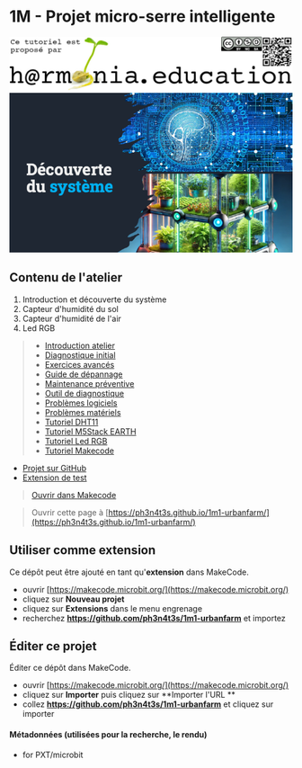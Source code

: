# 1M - Projet micro-serre intelligente

![Logo H@rmonia](https://github.com/ph3n4t3s/1m1-urbanfarm/blob/master/img/Harmonia_v4.jpg?raw=true)
![Atelier 1](https://github.com/ph3n4t3s/1m1-urbanfarm/blob/master/img/Titre.png?raw=true)

## Contenu de l'atelier

1. Introduction et découverte du système
2. Capteur d'humidité du sol
3. Capteur d'humidité de l'air
4. Led RGB

> - [Introduction atelier](https://makecode.microbit.org/#tutorial:github:ph3n4t3s/1m1-urbanfarm/introduction-microbit)
> - [Diagnostique initial](https://makecode.microbit.org/#tutorial:github:ph3n4t3s/1m1-urbanfarm/diagnostic-initial)
> - [Exercices avancés](https://makecode.microbit.org/#tutorial:github:ph3n4t3s/1m1-urbanfarm/exercices-avances)
> - [Guide de dépannage](https://makecode.microbit.org/#tutorial:github:ph3n4t3s/1m1-urbanfarm/guide-depannage)
> - [Maintenance préventive](https://makecode.microbit.org/#tutorial:github:ph3n4t3s/1m1-urbanfarm/maintenance-preventive)
> - [Outil de diagnostique](https://makecode.microbit.org/#tutorial:github:ph3n4t3s/1m1-urbanfarm/outil-de-diagnostique)
> - [Problèmes logiciels](https://makecode.microbit.org/#tutorial:github:ph3n4t3s/1m1-urbanfarm/problemes-logiciels)
> - [Problèmes matériels](https://makecode.microbit.org/#tutorial:github:ph3n4t3s/1m1-urbanfarm/problemes-materiels)
> - [Tutoriel DHT11](https://makecode.microbit.org/#tutorial:github:ph3n4t3s/1m1-urbanfarm/tutoriel-dht11)
> - [Tutoriel M5Stack EARTH](https://makecode.microbit.org/#tutorial:github:ph3n4t3s/1m1-urbanfarm/tutoriel-m5stack)
> - [Tutoriel Led RGB](https://makecode.microbit.org/#tutorial:github:ph3n4t3s/1m1-urbanfarm/tutoriel-led-rgb)
> - [Tutoriel Makecode](https://makecode.microbit.org/#tutorial:github:ph3n4t3s/1m1-urbanfarm/tutoriel-makecode)

- [Projet sur GitHub](https://ph3n4t3s.github.io/1m1-urbanfarm/) 
- [Extension de test](https://makecode.microbit.org/#testproject:e50528d4-76b1-4c94-c30d-902bfd340e35)


> [Ouvrir dans Makecode](https://makecode.microbit.org/#tutorial:github:ph3n4t3s/1m1-urbanfarm/introduction-microbit) 

> Ouvrir cette page à [https://ph3n4t3s.github.io/1m1-urbanfarm/](https://ph3n4t3s.github.io/1m1-urbanfarm/)

## Utiliser comme extension

Ce dépôt peut être ajouté en tant qu'**extension** dans MakeCode.

* ouvrir [https://makecode.microbit.org/](https://makecode.microbit.org/)
* cliquez sur **Nouveau projet**
* cliquez sur **Extensions** dans le menu engrenage
* recherchez **https://github.com/ph3n4t3s/1m1-urbanfarm** et importez

## Éditer ce projet

Éditer ce dépôt dans MakeCode.

* ouvrir [https://makecode.microbit.org/](https://makecode.microbit.org/)
* cliquez sur **Importer** puis cliquez sur **Importer l'URL **
* collez **https://github.com/ph3n4t3s/1m1-urbanfarm** et cliquez sur importer

#### Métadonnées (utilisées pour la recherche, le rendu)

* for PXT/microbit
<script src="https://makecode.com/gh-pages-embed.js"></script><script>makeCodeRender("{{ site.makecode.home_url }}", "{{ site.github.owner_name }}/{{ site.github.repository_name }}");</script>

